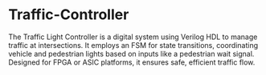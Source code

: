 # Traffic-Controller
The Traffic Light Controller is a digital system using Verilog HDL to manage traffic at intersections. It employs an FSM for state transitions, coordinating vehicle and pedestrian lights based on inputs like a pedestrian wait signal. Designed for FPGA or ASIC platforms, it ensures safe, efficient traffic flow.
